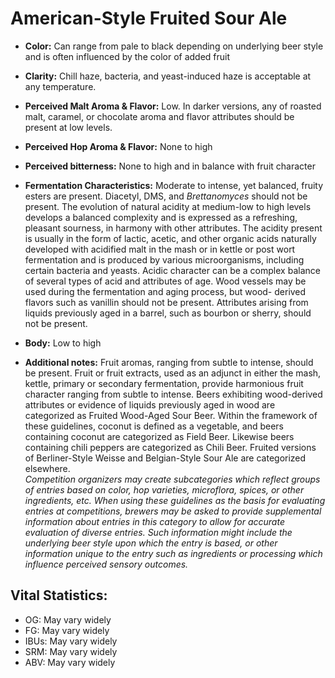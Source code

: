 # American-Style Fruited Sour Ale

- **Color:** Can range from pale to black depending on underlying beer style and is often influenced by the color of added fruit
- **Clarity:** Chill haze, bacteria, and yeast-induced haze is acceptable at any temperature.
- **Perceived Malt Aroma & Flavor:** Low. In darker versions, any of roasted malt, caramel, or chocolate aroma and flavor attributes should be present at low levels.
- **Perceived Hop Aroma & Flavor:** None to high
- **Perceived bitterness:** None to high and in balance with fruit character
- **Fermentation Characteristics:** Moderate to intense, yet balanced, fruity esters are present. Diacetyl, DMS, and _Brettanomyces_ should not be present. The evolution of natural acidity at medium-low to high levels develops a balanced complexity and is expressed as a refreshing, pleasant sourness, in harmony with other attributes. The acidity present is usually in the form of lactic, acetic, and other organic acids naturally developed with acidified malt in the mash or in kettle or post wort fermentation and is produced by various microorganisms, including certain bacteria and yeasts. Acidic character can be a complex balance of several types of acid and attributes of age. Wood vessels may be used during the fermentation and aging process, but wood- derived flavors such as vanillin should not be present. Attributes arising from liquids previously aged in a barrel, such as bourbon or sherry, should not be present.

- **Body:** Low to high
- **Additional notes:** Fruit aromas, ranging from subtle to intense, should be present. Fruit or fruit extracts, used as an adjunct in either the mash, kettle, primary or secondary fermentation, provide harmonious fruit character ranging from subtle to intense. Beers exhibiting wood-derived attributes or evidence of liquids previously aged in wood are categorized as Fruited Wood-Aged Sour Beer. Within the framework of these guidelines, coconut is defined as a vegetable, and beers containing coconut are categorized as Field Beer. Likewise beers containing chili peppers are categorized as Chili Beer. Fruited versions of Berliner-Style Weisse and Belgian-Style Sour Ale are categorized elsewhere. <br/>
_Competition organizers may create subcategories which reflect groups of entries based on color, hop varieties, microflora, spices, or other ingredients, etc. When using these guidelines as the basis for evaluating entries at competitions, brewers may be asked to provide supplemental information about entries in this category to allow for accurate evaluation of diverse entries. Such information might include the underlying beer style upon which the entry is based, or other information unique to the entry such as ingredients or processing which influence perceived sensory outcomes._

## Vital Statistics:

- OG: May vary widely
- FG: May vary widely 
- IBUs: May vary widely
- SRM: May vary widely
- ABV: May vary widely
